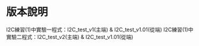 # 版本說明
I2C練習(1)中實驗一程式：I2C_test_v1(主端) & I2C_test_v1.01(從端)
I2C練習(1)中實驗二程式：I2C_test_v2(主端) & I2C_test_v1.01(從端)

